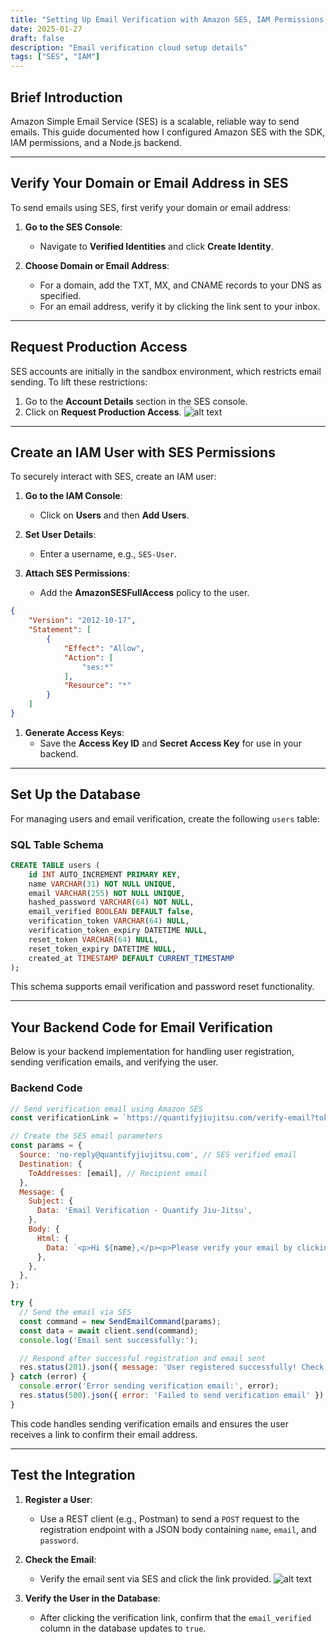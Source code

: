 ```yaml
---
title: "Setting Up Email Verification with Amazon SES, IAM Permissions, and a Backend"
date: 2025-01-27
draft: false
description: "Email verification cloud setup details"
tags: ["SES", "IAM"]
---
```


## Brief Introduction

Amazon Simple Email Service (SES) is a scalable, reliable way to send emails. This guide documented how I configured Amazon SES with the SDK, IAM permissions, and a Node.js backend.

---

## Verify Your Domain or Email Address in SES

To send emails using SES, first verify your domain or email address:

1. **Go to the SES Console**:
   - Navigate to **Verified Identities** and click **Create Identity**.

2. **Choose Domain or Email Address**:
   - For a domain, add the TXT, MX, and CNAME records to your DNS as specified.
   - For an email address, verify it by clicking the link sent to your inbox.

---
## Request Production Access
SES accounts are initially in the sandbox environment, which restricts email sending. To lift these restrictions:

1. Go to the **Account Details** section in the SES console.
2. Click on **Request Production Access**.
![alt text](<Screenshot 2025-01-27 at 4.09.54 PM.png>)

---

## Create an IAM User with SES Permissions

To securely interact with SES, create an IAM user:

1. **Go to the IAM Console**:
   - Click on **Users** and then **Add Users**.

2. **Set User Details**:
   - Enter a username, e.g., `SES-User`.

3. **Attach SES Permissions**:
   - Add the **AmazonSESFullAccess** policy to the user.
```json
{
    "Version": "2012-10-17",
    "Statement": [
        {
            "Effect": "Allow",
            "Action": [
                "ses:*"
            ],
            "Resource": "*"
        }
    ]
}
```

1. **Generate Access Keys**:
   - Save the **Access Key ID** and **Secret Access Key** for use in your backend.

---

## Set Up the Database

For managing users and email verification, create the following `users` table:

### SQL Table Schema

```sql
CREATE TABLE users (
    id INT AUTO_INCREMENT PRIMARY KEY,
    name VARCHAR(31) NOT NULL UNIQUE,
    email VARCHAR(255) NOT NULL UNIQUE,
    hashed_password VARCHAR(64) NOT NULL,
    email_verified BOOLEAN DEFAULT false,
    verification_token VARCHAR(64) NULL,
    verification_token_expiry DATETIME NULL,
    reset_token VARCHAR(64) NULL,
    reset_token_expiry DATETIME NULL,
    created_at TIMESTAMP DEFAULT CURRENT_TIMESTAMP
);
```

This schema supports email verification and password reset functionality.

---

## Your Backend Code for Email Verification

Below is your backend implementation for handling user registration, sending verification emails, and verifying the user.

### Backend Code

```javascript
// Send verification email using Amazon SES
const verificationLink = `https://quantifyjiujitsu.com/verify-email?token=${verificationToken}`;

// Create the SES email parameters
const params = {
  Source: 'no-reply@quantifyjiujitsu.com', // SES verified email
  Destination: {
    ToAddresses: [email], // Recipient email
  },
  Message: {
    Subject: {
      Data: 'Email Verification - Quantify Jiu-Jitsu',
    },
    Body: {
      Html: {
        Data: `<p>Hi ${name},</p><p>Please verify your email by clicking the link below:</p><p><a href="${verificationLink}">Verify Email</a></p>`
      },
    },
  },
};

try {
  // Send the email via SES
  const command = new SendEmailCommand(params);
  const data = await client.send(command);
  console.log('Email sent successfully:');

  // Respond after successful registration and email sent
  res.status(201).json({ message: 'User registered successfully! Check your email to verify your account.' });
} catch (error) {
  console.error('Error sending verification email:', error);
  res.status(500).json({ error: 'Failed to send verification email' });
}
```

This code handles sending verification emails and ensures the user receives a link to confirm their email address.

---

## Test the Integration

1. **Register a User**:
   - Use a REST client (e.g., Postman) to send a `POST` request to the registration endpoint with a JSON body containing `name`, `email`, and `password`.

2. **Check the Email**:
   - Verify the email sent via SES and click the link provided.
![alt text](<Screenshot 2025-01-27 at 10.04.22 PM.png>)
1. **Verify the User in the Database**:
   - After clicking the verification link, confirm that the `email_verified` column in the database updates to `true`.

